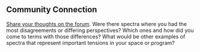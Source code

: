 ## Community Connection

<a href="https://discourse.p2pu.org/t/session-2-developing-a-common-language/882" target="_blank">Share your thoughts on the forum</a>. Were there spectra where you had the most disagreements or differing perspectives? Which ones and how did you come to terms with those differences? What would be other examples of spectra that represent important tensions in your space or program?

